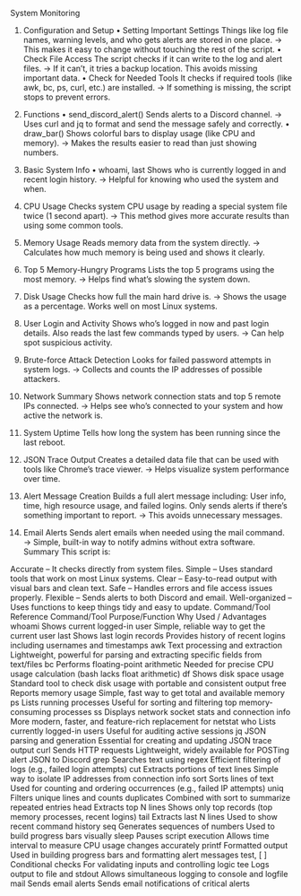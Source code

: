 System Monitoring 

1. Configuration and Setup
• Setting Important Settings
Things like log file names, warning levels, and who gets alerts are stored in one place.
→ This makes it easy to change without touching the rest of the script.
• Check File Access
The script checks if it can write to the log and alert files.
→ If it can’t, it tries a backup location. This avoids missing important data.
• Check for Needed Tools
It checks if required tools (like awk, bc, ps, curl, etc.) are installed.
→ If something is missing, the script stops to prevent errors.

3. Functions
• send_discord_alert()
Sends alerts to a Discord channel.
→ Uses curl and jq to format and send the message safely and correctly.
• draw_bar()
Shows colorful bars to display usage (like CPU and memory).
→ Makes the results easier to read than just showing numbers.

4. Basic System Info
• whoami, last
Shows who is currently logged in and recent login history.
→ Helpful for knowing who used the system and when.

5. CPU Usage
Checks system CPU usage by reading a special system file twice (1 second apart).
→ This method gives more accurate results than using some common tools.

6. Memory Usage
Reads memory data from the system directly.
→ Calculates how much memory is being used and shows it clearly.

7. Top 5 Memory-Hungry Programs
Lists the top 5 programs using the most memory.
→ Helps find what’s slowing the system down.

8. Disk Usage
Checks how full the main hard drive is.
→ Shows the usage as a percentage. Works well on most Linux systems.

9. User Login and Activity
Shows who’s logged in now and past login details.
Also reads the last few commands typed by users.
→ Can help spot suspicious activity.

10. Brute-force Attack Detection
Looks for failed password attempts in system logs.
→ Collects and counts the IP addresses of possible attackers.

11. Network Summary
Shows network connection stats and top 5 remote IPs connected.
→ Helps see who’s connected to your system and how active the network is.

12. System Uptime
Tells how long the system has been running since the last reboot.

13. JSON Trace Output
Creates a detailed data file that can be used with tools like Chrome’s trace viewer.
→ Helps visualize system performance over time.

14. Alert Message Creation
Builds a full alert message including:
User info, time, high resource usage, and failed logins.
Only sends alerts if there’s something important to report.
→ This avoids unnecessary messages.

15. Email Alerts
Sends alert emails when needed using the mail command.
→ Simple, built-in way to notify admins without extra software.
Summary
This script is:

Accurate – It checks directly from system files.
Simple – Uses standard tools that work on most Linux systems.
Clear – Easy-to-read output with visual bars and clean text.
Safe – Handles errors and file access issues properly.
Flexible – Sends alerts to both Discord and email.
Well-organized – Uses functions to keep things tidy and easy to update.
Command/Tool Reference
Command/Tool	Purpose/Function	Why Used / Advantages
whoami	Shows current logged-in user	Simple, reliable way to get the current user
last	Shows last login records	Provides history of recent logins including usernames and timestamps
awk	Text processing and extraction	Lightweight, powerful for parsing and extracting specific fields from text/files
bc	Performs floating-point arithmetic	Needed for precise CPU usage calculation (bash lacks float arithmetic)
df	Shows disk space usage	Standard tool to check disk usage with portable and consistent output
free	Reports memory usage	Simple, fast way to get total and available memory
ps	Lists running processes	Useful for sorting and filtering top memory-consuming processes
ss	Displays network socket stats and connection info	More modern, faster, and feature-rich replacement for netstat
who	Lists currently logged-in users	Useful for auditing active sessions
jq	JSON parsing and generation	Essential for creating and updating JSON trace output
curl	Sends HTTP requests	Lightweight, widely available for POSTing alert JSON to Discord
grep	Searches text using regex	Efficient filtering of logs (e.g., failed login attempts)
cut	Extracts portions of text lines	Simple way to isolate IP addresses from connection info
sort	Sorts lines of text	Used for counting and ordering occurrences (e.g., failed IP attempts)
uniq	Filters unique lines and counts duplicates	Combined with sort to summarize repeated entries
head	Extracts top N lines	Shows only top records (top memory processes, recent logins)
tail	Extracts last N lines	Used to show recent command history
seq	Generates sequences of numbers	Used to build progress bars visually
sleep	Pauses script execution	Allows time interval to measure CPU usage changes accurately
printf	Formatted output	Used in building progress bars and formatting alert messages
test, [ ]	Conditional checks	For validating inputs and controlling logic
tee	Logs output to file and stdout	Allows simultaneous logging to console and logfile
mail	Sends email alerts	Sends email notifications of critical alerts
